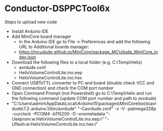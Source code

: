 # Conductor-DSPPCTool6x
Steps to upload new code
- Install Arduino IDE
- Add MiniCore board manager
  - In the Arduino IDE go to File -> Preferences and add the following URL to Additional boards manager:
  - https://mcudude.github.io/MiniCore/package_MCUdude_MiniCore_index.json
- Download the following files to a local folder (e.g. C:\Temp\Helix)
  - avrdude.conf
  - HelixVolumeControlLite.ino.eep
  - HelixVolumeControlLite.ino.hex
- Connect USBToTTL converter to PC and board (double check VCC and GND connection) and check the COM port number
- Open Command Prompt (not Powershell) go to C:\Temp\Helix and run the following command (update COM port number and path to *avrdude*)
- "C:\Users\admin\AppData\Local\Arduino15\packages\MiniCore\tools\avrdude\7.2-arduino.1/bin/avrdude" "-Cavrdude.conf" -v -V -patmega328p -curclock -PCOM4 -b115200 -D -xnometadata "-Ueeprom:w:HelixVolumeControlLite.ino.eep:i" "-Uflash:w:HelixVolumeControlLite.ino.hex:i"
